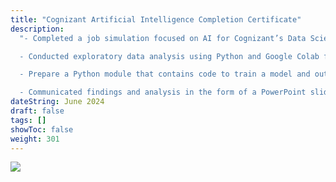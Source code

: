 ```yaml
---
title: "Cognizant Artificial Intelligence Completion Certificate"
description:
  "- Completed a job simulation focused on AI for Cognizant’s Data Science team.

  - Conducted exploratory data analysis using Python and Google Colab for one of Cognizant’s technology-led clients, Gala Groceries.

  - Prepare a Python module that contains code to train a model and output the performance metrics for the Machine Learning engineering team.

  - Communicated findings and analysis in the form of a PowerPoint slide to present the results back to the business."
dateString: June 2024
draft: false
tags: []
showToc: false
weight: 301
---
```


<!-- ### Description -->

![](/certifications/forage/cognizant_ai_cert.png)
